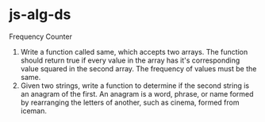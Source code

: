 # js-alg-ds

Frequency Counter
1. Write a function called same, which accepts two arrays. The function should return true if every value in the array has it's corresponding value squared in the second array. The frequency of values must be the same.
2. Given two strings, write a function to determine if the second string is an anagram of the first. An anagram is a word, phrase, or name formed by rearranging the letters of another, such as cinema, formed from iceman.
